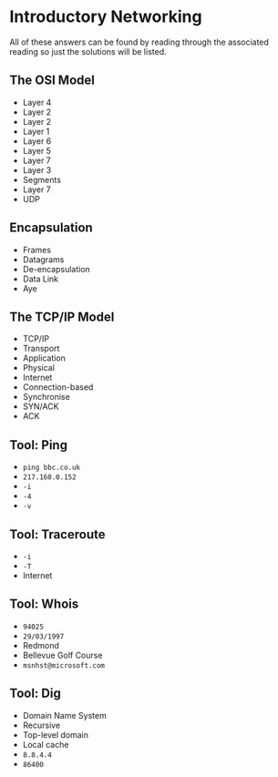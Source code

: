 # Introductory Networking

All of these answers can be found by reading through the associated reading so just the solutions will be listed.

## The OSI Model
* Layer 4
* Layer 2
* Layer 2
* Layer 1
* Layer 6
* Layer 5
* Layer 7
* Layer 3
* Segments
* Layer 7
* UDP

## Encapsulation
* Frames
* Datagrams
* De-encapsulation
* Data Link
* Aye

## The TCP/IP Model
* TCP/IP
* Transport
* Application
* Physical
* Internet
* Connection-based
* Synchronise
* SYN/ACK
* ACK

## Tool: Ping
* `ping bbc.co.uk`
* `217.160.0.152`
* `-i`
* `-4`
* `-v`

## Tool: Traceroute
* `-i`
* `-T`
* Internet

## Tool: Whois
* `94025`
* `29/03/1997`
* Redmond
* Bellevue Golf Course
* `msnhst@microsoft.com`

## Tool: Dig
* Domain Name System
* Recursive
* Top-level domain
* Local cache
* `8.8.4.4`
* `86400`